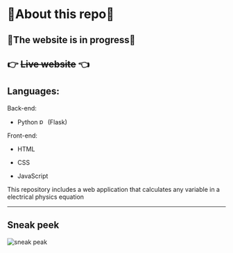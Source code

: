 # 🚨**About this repo**🚨

## 🚧The website is in progress🚧

## 👉 ~~**Live website**~~ 👈

## Languages: 
Back-end:

* Python <img src="https://upload.wikimedia.org/wikipedia/commons/thumb/c/c3/Python-logo-notext.svg/768px-Python-logo-notext.svg.png" alt="python_logo" width="15"/> (Flask)

Front-end:
* HTML <img src="https://cdn.pixabay.com/photo/2017/08/05/11/16/logo-2582748_1280.png" width="14"/>
* CSS <img src="https://cdn.pixabay.com/photo/2017/08/05/11/16/logo-2582747_960_720.png" width="14">

* JavaScript <img src="https://upload.wikimedia.org/wikipedia/commons/thumb/9/99/Unofficial_JavaScript_logo_2.svg/480px-Unofficial_JavaScript_logo_2.svg.png" width="14">

This repository includes a web application that calculates any variable in a electrical physics equation
***
## Sneak peek
![sneak peak](sneak_peek.gif)